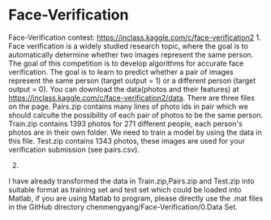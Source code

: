# Face-Verification
Face-Verification contest: https://inclass.kaggle.com/c/face-verification2
1.
  Face verification is a widely studied research topic, where the goal is to automatically determine whether two images represent the same person.
  The goal of this competition is to develop algorithms for accurate face verification. The goal is to learn to predict whether a pair of images represent the same person (target output = 1) or a different person (target output = 0).
  You can download the data(photos and their features) at https://inclass.kaggle.com/c/face-verification2/data.
  There are three files on the page.
  Pairs.zip contains many lines of photo ids in pair which we should calculte the possibility of each pair of photos to be the same person.
  Train.zip contains 1393 photos for 271 different people, each person's photos are in their own folder. We need to train a model by using the data in this file.
  Test.zip contains 1343 photos, these images are used for your verification submission (see pairs.csv).

2.
  I have already transformed the data in Train.zip,Pairs.zip and Test.zip into suitable format as training set and test set which could be loaded into Matlab, if you are using Matlab to program, please directly use the .mat files in the GitHub directory chenmengyang/Face-Verification/0.Data Set.
  
